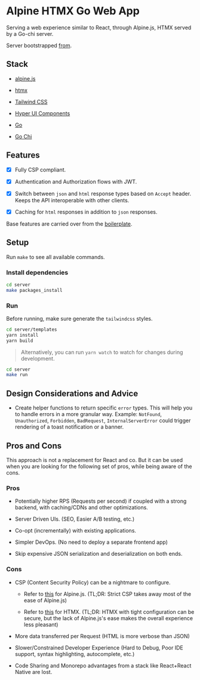 # Alpine HTMX Go Web App

Serving a web experience similar to React, through Alpine.js, HTMX served by a Go-chi server.

Server bootstrapped [from](https://github.com/SushritPasupuleti/Go-Chi-Boilerplate).

## Stack

- [alpine.js](https://alpinejs.dev/)

- [htmx](https://htmx.org/)

- [Tailwind CSS](https://tailwindcss.com/)

- [Hyper UI Components](https://www.hyperui.dev/)

- [Go](https://golang.org/)

- [Go Chi](https://github.com/go-chi/chi)

## Features

- [x] Fully CSP compliant.

- [x] Authentication and Authorization flows with JWT.

- [x] Switch between `json` and `html` response types based on `Accept` header. Keeps the API interoperable with other clients.

- [x] Caching for `html` responses in addition to `json` responses.

Base features are carried over from the [boilerplate](https://github.com/SushritPasupuleti/Go-Chi-Boilerplate).

## Setup

Run `make` to see all available commands.

### Install dependencies

```bash
cd server
make packages_install
```

### Run

Before running, make sure generate the `tailwindcss` styles.

```bash
cd server/templates
yarn install
yarn build
```

> Alternatively, you can run `yarn watch` to watch for changes during development.

```bash
cd server
make run
```

## Design Considerations and Advice

- Create helper functions to return specific `error` types. This will help you to handle errors in a more granular way. Example: `NotFound`, `Unauthorized`, `Forbidden`, `BadRequest`, `InternalServerError` could trigger rendering of a toast notification or a banner.

## Pros and Cons

This approach is not a replacement for React and co. But it can be used when you are looking for the following set of pros, while being aware of the cons.

### Pros

- Potentially higher RPS (Requests per second) if coupled with a strong backend, with caching/CDNs and other optimizations.

- Server Driven UIs. (SEO, Easier A/B testing, etc.)

- Co-opt (incrementally) with existing applications.

- Simpler DevOps. (No need to deploy a separate frontend app)

- Skip expensive JSON serialization and deserialization on both ends.

### Cons

- CSP (Content Security Policy) can be a nightmare to configure.

    - Refer to [this](https://alpinejs.dev/advanced/csp) for Alpine.js. (TL;DR: Strict CSP takes away most of the ease of Alpine.js)

    - Refer to [this](https://htmx.org/docs/#security) for HTMX. (TL;DR: HTMX with tight configuration can be secure, but the lack of Alpine.js's ease makes the overall experience less pleasant)

- More data transferred per Request (HTML is more verbose than JSON)

- Slower/Constrained Developer Experience (Hard to Debug, Poor IDE support, syntax highlighting, autocomplete, etc.)

- Code Sharing and Monorepo advantages from a stack like React+React Native are lost.
